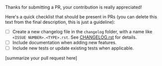 Thanks for submitting a PR, your contribution is really appreciated!

Here's a quick checklist that should be present in PRs (you can delete this text from the final description, this is
just a guideline):

- [ ] Create a new changelog file in the `changelog` folder, with a name like `<ISSUE NUMBER>.<TYPE>.rst`. See [CHANGELOG.rst](https://github.com/NCAR/xcollection/blob/master/CHANGELOG.rst) for details.
- [ ] Include documentation when adding new features.
- [ ] Include new tests or update existing tests when applicable.

[summarize your pull request here]